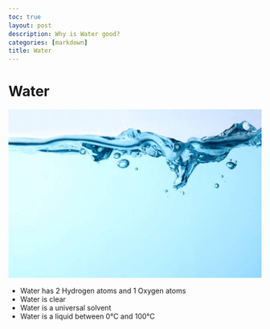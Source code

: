 ```yaml
---
toc: true
layout: post
description: Why is Water good?
categories: [markdown]
title: Water
---
```

# Water

![Water picture](/images/water.jpg)

- Water has 2 Hydrogen atoms and 1 Oxygen atoms
- Water is clear 
- Water is a universal solvent
- Water is a liquid between 0°C and 100°C 

